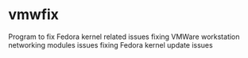 # vmwfix
Program to fix Fedora kernel related issues
fixing VMWare workstation networking modules issues
fixing Fedora kernel update issues

